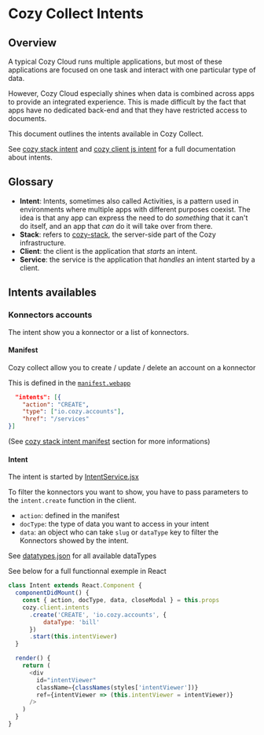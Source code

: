 # Cozy Collect Intents

## Overview

A typical Cozy Cloud runs multiple applications, but most of these applications are focused on one task and interact with one particular type of data.

However, Cozy Cloud especially shines when data is combined across apps to provide an integrated experience. This is made difficult by the fact that apps have no dedicated back-end and that they have restricted access to documents.

This document outlines the intents available in Cozy Collect.

See [cozy stack intent](https://github.com/cozy/cozy-stack/blob/master/docs/intents.md) and [cozy client js intent](https://github.com/cozy/cozy-client-js/blob/master/docs/intents-api.md) for a full documentation about intents.

## Glossary

- **Intent**: Intents, sometimes also called Activities, is a pattern used in environments where multiple apps with different purposes coexist. The idea is that any app can express the need to do *something* that it can't do itself, and an app that *can* do it will take over from there.
- **Stack**: refers to [cozy-stack](https://github.com/cozy/cozy-stack/), the server-side part of the Cozy infrastructure.
- **Client**: the client is the application that *starts* an intent.
- **Service**: the service is the application that *handles* an intent started by a client.

## Intents availables

### Konnectors accounts

The intent show you a konnector or a list of konnectors.

#### Manifest

Cozy collect allow you to create / update / delete an account on a konnector

This is defined in the [`manifest.webapp`](https://github.com/cozy/cozy-home/blob/master/manifest.webapp)

```json
  "intents": [{
    "action": "CREATE",
    "type": ["io.cozy.accounts"],
    "href": "/services"
}]
```
(See [cozy stack intent manifest](https://github.com/cozy/cozy-stack/blob/master/docs/intents.md#1-manifest) section for more informations)

#### Intent

The intent is started by [IntentService.jsx](https://github.com/cozy/cozy-home/blob/6cd3ba31952866aea76f3a1e4c6c2e85d4136fcd/src/containers/IntentService.jsx)

To filter the konnectors you want to show, you have to pass parameters to the `intent.create` function in the client.

+ `action`: defined in the manifest
+ `docType`: the type of data you want to access in your intent
+ `data`: an object who can take `slug` or `dataType` key to filter the Konnectors showed by the intent.

See [datatypes.json](https://github.com/cozy/cozy-home/blob/master/src/config/datatypes.json) for all available dataTypes

See below for a full functionnal exemple in React

```javascript
class Intent extends React.Component {
  componentDidMount() {
    const { action, docType, data, closeModal } = this.props
    cozy.client.intents
      .create('CREATE', 'io.cozy.accounts', {
	      dataType: 'bill'
      })
      .start(this.intentViewer)
  }

  render() {
    return (
      <div
        id="intentViewer"
        className={classNames(styles['intentViewer'])}
        ref={intentViewer => (this.intentViewer = intentViewer)}
      />
    )
  }
}
```
